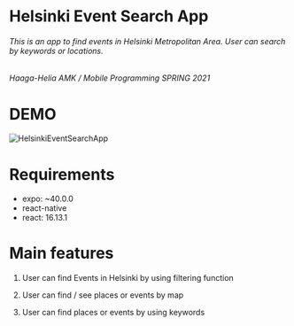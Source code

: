 # Helsinki Event Search App

###### This is an app to find events in Helsinki Metropolitan Area. User can search by keywords or locations.
###### Haaga-Helia AMK / Mobile Programming SPRING 2021

# DEMO

![HelsinkiEventSearchApp](https://user-images.githubusercontent.com/35254255/118516163-bf48b280-b73e-11eb-9e16-4a6ed966e6d8.png)

# Requirements
 * expo: ~40.0.0
 * react-native
 * react: 16.13.1
  
# Main features

1. User can find Events in Helsinki by using filtering function 

2. User can find / see places or events by map

3. User can find places or events by using keywords










 
